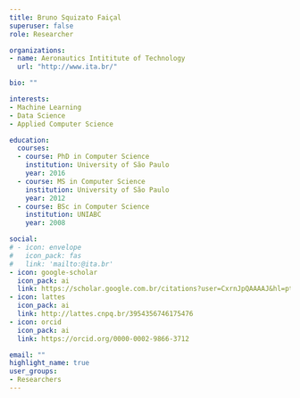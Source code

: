 ```yaml
---
title: Bruno Squizato Faiçal
superuser: false
role: Researcher

organizations:
- name: Aeronautics Intititute of Technology
  url: "http://www.ita.br/"

bio: ""

interests:
- Machine Learning
- Data Science
- Applied Computer Science

education:
  courses:
  - course: PhD in Computer Science
    institution: University of São Paulo
    year: 2016
  - course: MS in Computer Science
    institution: University of São Paulo
    year: 2012
  - course: BSc in Computer Science
    institution: UNIABC
    year: 2008

social:
# - icon: envelope
#   icon_pack: fas
#   link: 'mailto:@ita.br'
- icon: google-scholar
  icon_pack: ai
  link: https://scholar.google.com.br/citations?user=CxrnJpQAAAAJ&hl=pt-BR
- icon: lattes
  icon_pack: ai
  link: http://lattes.cnpq.br/3954356746175476
- icon: orcid
  icon_pack: ai
  link: https://orcid.org/0000-0002-9866-3712

email: ""
highlight_name: true
user_groups:
- Researchers
---
```

